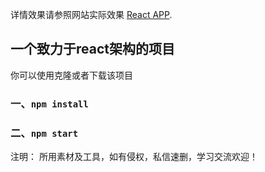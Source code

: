 详情效果请参照网站实际效果 [React APP](http://xcwpup.top/home).

## 一个致力于react架构的项目

你可以使用克隆或者下载该项目

### 一、`npm install`
### 二、`npm start`


注明： 所用素材及工具，如有侵权，私信速删，学习交流欢迎！

